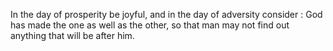 In the day of prosperity be joyful, and in the day of adversity consider : God has made the one as well as the other, so that man may not find out anything that will be after him.
